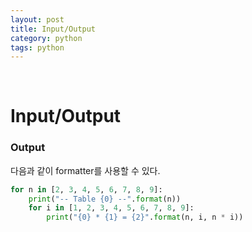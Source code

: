 ```yaml
---
layout: post
title: Input/Output
category: python
tags: python
---
```


&nbsp;

# Input/Output

### Output

다음과 같이 formatter를 사용할 수 있다.

```python
for n in [2, 3, 4, 5, 6, 7, 8, 9]:
    print("-- Table {0} --".format(n))
    for i in [1, 2, 3, 4, 5, 6, 7, 8, 9]:
        print("{0} * {1} = {2}".format(n, i, n * i))
```

